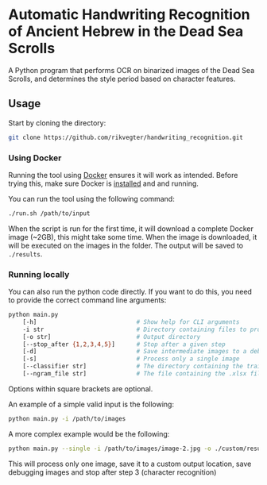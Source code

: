 # Automatic Handwriting Recognition of Ancient Hebrew in the Dead Sea Scrolls

A Python program that performs OCR on binarized images of the Dead Sea Scrolls,
and determines the style period based on character features.

## Usage

Start by cloning the directory:

```bash
git clone https://github.com/rikvegter/handwriting_recognition.git
```

### Using Docker

Running the tool using [Docker](https://www.docker.com/) ensures it will work as
intended. Before trying this, make sure Docker is
[installed](https://www.docker.com/get-started) and and running.

You can run the tool using the following command:

```bash
./run.sh /path/to/input
```

When the script is run for the first time, it will download a complete Docker
image (~2GB), this might take some time. When the image is downloaded, it will
be executed on the images in the folder. The output will be saved to `./results`.

### Running locally

You can also run the python code directly. If you want to do this, you need to
provide the correct command line arguments:

```bash
python main.py 
    [-h]                            # Show help for CLI arguments
    -i str                          # Directory containing files to process. If --single is set, the path to the file.
    [-o str]                        # Output directory
    [--stop_after {1,2,3,4,5}]      # Stop after a given step
    [-d]                            # Save intermediate images to a debug folder in the output directory
    [-s]                            # Process only a single image
    [--classifier str]              # The directory containing the trained character recognition model 
    [--ngram_file str]              # The file containing the .xlsx file with n-gram information 
```

Options within square brackets are optional.

An example of a simple valid input is the following:

```bash
python main.py -i /path/to/images
```

A more complex example would be the following:

```bash
python main.py --single -i /path/to/images/image-2.jpg -o ./custom/results/folder/ -d --stop-after 3
```

This will process only one image, save it to a custom output location, save
debugging images and stop after step 3 (character recognition)
